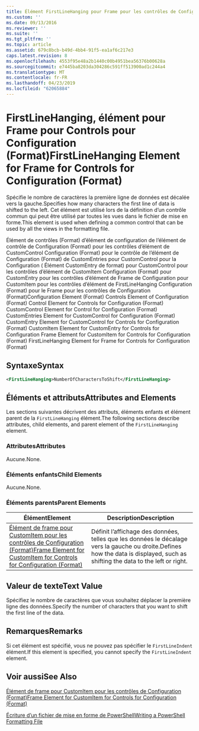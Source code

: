 ```yaml
---
title: Élément FirstLineHanging pour Frame pour les contrôles de Configuration (Format) | Microsoft Docs
ms.custom: ''
ms.date: 09/13/2016
ms.reviewer: ''
ms.suite: ''
ms.tgt_pltfrm: ''
ms.topic: article
ms.assetid: 679c8bcb-b49d-4bb4-91f5-ea1af6c217e3
caps.latest.revision: 8
ms.openlocfilehash: 4553f95e48a2b1440c00b4951bea56376b00628a
ms.sourcegitcommit: e7445ba8203da304286c591ff513900ad1c244a4
ms.translationtype: MT
ms.contentlocale: fr-FR
ms.lasthandoff: 04/23/2019
ms.locfileid: "62065884"
---
```

# <a name="firstlinehanging-element-for-frame-for-controls-for-configuration-format"></a><span data-ttu-id="747ef-102">FirstLineHanging, élément pour Frame pour Controls pour Configuration (Format)</span><span class="sxs-lookup"><span data-stu-id="747ef-102">FirstLineHanging Element for Frame for Controls for Configuration (Format)</span></span>

<span data-ttu-id="747ef-103">Spécifie le nombre de caractères la première ligne de données est décalée vers la gauche.</span><span class="sxs-lookup"><span data-stu-id="747ef-103">Specifies how many characters the first line of data is shifted to the left.</span></span> <span data-ttu-id="747ef-104">Cet élément est utilisé lors de la définition d’un contrôle commun qui peut être utilisé par toutes les vues dans le fichier de mise en forme.</span><span class="sxs-lookup"><span data-stu-id="747ef-104">This element is used when defining a common control that can be used by all the views in the formatting file.</span></span>

<span data-ttu-id="747ef-105">Élément de contrôles (Format) d’élément de configuration de l’élément de contrôle de Configuration (Format) pour les contrôles d’élément de CustomControl Configuration (Format) pour le contrôle de l’élément de Configuration (Format) de CustomEntries pour CustomControl pour la Configuration ( Élément CustomEntry de format) pour CustomControl pour les contrôles d’élément de CustomItem Configuration (Format) pour CustomEntry pour les contrôles d’élément de Frame de Configuration pour CustomItem pour les contrôles d’élément de FirstLineHanging Configuration (Format) pour le Frame pour les contrôles de Configuration (Format)</span><span class="sxs-lookup"><span data-stu-id="747ef-105">Configuration Element (Format) Controls Element of Configuration (Format) Control Element for Controls for Configuration (Format) CustomControl Element for Control for Configuration (Format) CustomEntries Element for CustomControl for Configuration (Format) CustomEntry Element for CustomControl for Controls for Configuration (Format) CustomItem Element for CustomEntry for Controls for Configuration Frame Element for CustomItem for Controls for Configuration (Format) FirstLineHanging Element for Frame for Controls for Configuration (Format)</span></span>

## <a name="syntax"></a><span data-ttu-id="747ef-106">Syntaxe</span><span class="sxs-lookup"><span data-stu-id="747ef-106">Syntax</span></span>

```xml
<FirstLineHanging>NumberOfCharactersToShift</FirstLineHanging>
```

## <a name="attributes-and-elements"></a><span data-ttu-id="747ef-107">Éléments et attributs</span><span class="sxs-lookup"><span data-stu-id="747ef-107">Attributes and Elements</span></span>

<span data-ttu-id="747ef-108">Les sections suivantes décrivent des attributs, éléments enfants et élément parent de la `FirstLineHanging` élément.</span><span class="sxs-lookup"><span data-stu-id="747ef-108">The following sections describe attributes, child elements, and parent element of the `FirstLineHanging` element.</span></span>

### <a name="attributes"></a><span data-ttu-id="747ef-109">Attributes</span><span class="sxs-lookup"><span data-stu-id="747ef-109">Attributes</span></span>

<span data-ttu-id="747ef-110">Aucune.</span><span class="sxs-lookup"><span data-stu-id="747ef-110">None.</span></span>

### <a name="child-elements"></a><span data-ttu-id="747ef-111">Éléments enfants</span><span class="sxs-lookup"><span data-stu-id="747ef-111">Child Elements</span></span>

<span data-ttu-id="747ef-112">Aucune.</span><span class="sxs-lookup"><span data-stu-id="747ef-112">None.</span></span>

### <a name="parent-elements"></a><span data-ttu-id="747ef-113">Éléments parents</span><span class="sxs-lookup"><span data-stu-id="747ef-113">Parent Elements</span></span>

|<span data-ttu-id="747ef-114">Élément</span><span class="sxs-lookup"><span data-stu-id="747ef-114">Element</span></span>|<span data-ttu-id="747ef-115">Description</span><span class="sxs-lookup"><span data-stu-id="747ef-115">Description</span></span>|
|-------------|-----------------|
|[<span data-ttu-id="747ef-116">Élément de frame pour CustomItem pour les contrôles de Configuration (Format)</span><span class="sxs-lookup"><span data-stu-id="747ef-116">Frame Element for CustomItem for Controls for Configuration (Format)</span></span>](./frame-element-for-customitem-for-controls-for-configuration-format.md)|<span data-ttu-id="747ef-117">Définit l’affichage des données, telles que les données le décalage vers la gauche ou droite.</span><span class="sxs-lookup"><span data-stu-id="747ef-117">Defines how the data is displayed, such as shifting the data to the left or right.</span></span>|

## <a name="text-value"></a><span data-ttu-id="747ef-118">Valeur de texte</span><span class="sxs-lookup"><span data-stu-id="747ef-118">Text Value</span></span>

<span data-ttu-id="747ef-119">Spécifiez le nombre de caractères que vous souhaitez déplacer la première ligne des données.</span><span class="sxs-lookup"><span data-stu-id="747ef-119">Specify the number of characters that you want to shift the first line of the data.</span></span>

## <a name="remarks"></a><span data-ttu-id="747ef-120">Remarques</span><span class="sxs-lookup"><span data-stu-id="747ef-120">Remarks</span></span>

<span data-ttu-id="747ef-121">Si cet élément est spécifié, vous ne pouvez pas spécifier le `FirstLineIndent` élément.</span><span class="sxs-lookup"><span data-stu-id="747ef-121">If this element is specified, you cannot specify the `FirstLineIndent` element.</span></span>

## <a name="see-also"></a><span data-ttu-id="747ef-122">Voir aussi</span><span class="sxs-lookup"><span data-stu-id="747ef-122">See Also</span></span>

[<span data-ttu-id="747ef-123">Élément de frame pour CustomItem pour les contrôles de Configuration (Format)</span><span class="sxs-lookup"><span data-stu-id="747ef-123">Frame Element for CustomItem for Controls for Configuration (Format)</span></span>](./frame-element-for-customitem-for-controls-for-configuration-format.md)

[<span data-ttu-id="747ef-124">Écriture d’un fichier de mise en forme de PowerShell</span><span class="sxs-lookup"><span data-stu-id="747ef-124">Writing a PowerShell Formatting File</span></span>](./writing-a-powershell-formatting-file.md)
